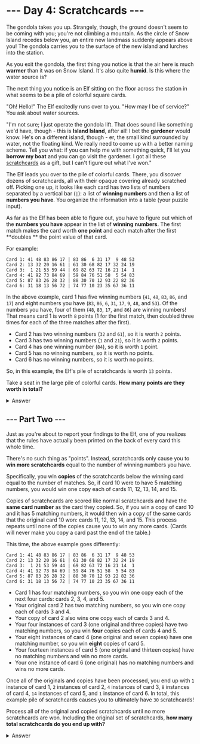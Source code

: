 # --- Day 4: Scratchcards ---

The gondola takes you up. Strangely, though, the ground doesn't seem to be coming with you; you're not climbing a
mountain. As the circle of Snow Island recedes below you, an entire new landmass suddenly appears above you! The gondola
carries you to the surface of the new island and lurches into the station.

As you exit the gondola, the first thing you notice is that the air here is much **warmer** than it was on Snow Island.
It's also quite **humid**. Is this where the water source is?

The next thing you notice is an Elf sitting on the floor across the station in what seems to be a pile of colorful
square cards.

"Oh! Hello!" The Elf excitedly runs over to you. "How may I be of service?" You ask about water sources.

"I'm not sure; I just operate the gondola lift. That does sound like something we'd have, though - this is **Island
Island**, after all! I bet the **gardener** would know. He's on a different island, though - er, the small kind
surrounded by water, not the floating kind. We really need to come up with a better naming scheme. Tell you what: if you
can help me with something quick, I'll let you **borrow my boat** and you can go visit the gardener. I got all
these [scratchcards](https://en.wikipedia.org/wiki/Scratchcard) as a gift, but I can't figure out what I've won."

The Elf leads you over to the pile of colorful cards. There, you discover dozens of scratchcards, all with their opaque
covering already scratched off. Picking one up, it looks like each card has two lists of numbers separated by a vertical
bar (`|`): a list of **winning numbers** and then a list of **numbers you have**. You organize the information into a
table (your puzzle input).

As far as the Elf has been able to figure out, you have to figure out which of the **numbers you have** appear in the
list of **winning numbers**. The first match makes the card worth **one point** and each match after the first **doubles
** the point value of that card.

For example:

```
Card 1: 41 48 83 86 17 | 83 86  6 31 17  9 48 53
Card 2: 13 32 20 16 61 | 61 30 68 82 17 32 24 19
Card 3:  1 21 53 59 44 | 69 82 63 72 16 21 14  1
Card 4: 41 92 73 84 69 | 59 84 76 51 58  5 54 83
Card 5: 87 83 26 28 32 | 88 30 70 12 93 22 82 36
Card 6: 31 18 13 56 72 | 74 77 10 23 35 67 36 11
```

In the above example, card 1 has five winning numbers (`41`, `48`, `83`, `86`, and `17`) and eight numbers you
have (`83`, `86`, `6`, `31`, `17`, `9`, `48`, and `53`). Of the numbers you have, four of them (`48`, `83`, `17`,
and `86`) are winning numbers! That means card 1 is worth `8` points (1 for the first match, then doubled three times
for each of the three matches after the first).

- Card 2 has two winning numbers (`32` and `61`), so it is worth `2` points.
- Card 3 has two winning numbers (`1` and `21`), so it is worth `2` points.
- Card 4 has one winning number (`84`), so it is worth `1` point.
- Card 5 has no winning numbers, so it is worth no points.
- Card 6 has no winning numbers, so it is worth no points.

So, in this example, the Elf's pile of scratchcards is worth `13` points.

Take a seat in the large pile of colorful cards. **How many points are they worth in total?**


<details><summary>Answer</summary>

Your puzzle answer was `20407`.

</details>

## --- Part Two ---

Just as you're about to report your findings to the Elf, one of you realizes that the rules have actually been printed
on the back of every card this whole time.

There's no such thing as "points". Instead, scratchcards only cause you to **win more scratchcards** equal to the number
of winning numbers you have.

Specifically, you win **copies** of the scratchcards below the winning card equal to the number of matches. So, if card
10 were to have 5 matching numbers, you would win one copy each of cards 11, 12, 13, 14, and 15.

Copies of scratchcards are scored like normal scratchcards and have the **same card number** as the card they copied.
So, if you win a copy of card 10 and it has 5 matching numbers, it would then win a copy of the same cards that the
original card 10 won: cards 11, 12, 13, 14, and 15. This process repeats until none of the copies cause you to win any
more cards. (Cards will never make you copy a card past the end of the table.)

This time, the above example goes differently:

```
Card 1: 41 48 83 86 17 | 83 86  6 31 17  9 48 53
Card 2: 13 32 20 16 61 | 61 30 68 82 17 32 24 19
Card 3:  1 21 53 59 44 | 69 82 63 72 16 21 14  1
Card 4: 41 92 73 84 69 | 59 84 76 51 58  5 54 83
Card 5: 87 83 26 28 32 | 88 30 70 12 93 22 82 36
Card 6: 31 18 13 56 72 | 74 77 10 23 35 67 36 11
```

- Card 1 has four matching numbers, so you win one copy each of the next four cards: cards 2, 3, 4, and 5.
- Your original card 2 has two matching numbers, so you win one copy each of cards 3 and 4.
- Your copy of card 2 also wins one copy each of cards 3 and 4.
- Your four instances of card 3 (one original and three copies) have two matching numbers, so you win **four** copies
  each of cards 4 and 5.
- Your eight instances of card 4 (one original and seven copies) have one matching number, so you win **eight** copies
  of card 5.
- Your fourteen instances of card 5 (one original and thirteen copies) have no matching numbers and win no more cards.
- Your one instance of card 6 (one original) has no matching numbers and wins no more cards.

Once all of the originals and copies have been processed, you end up with `1` instance of card 1, `2` instances of card
2, `4` instances of card 3, `8` instances of card 4, `14` instances of card 5, and `1` instance of card 6. In total,
this example pile of scratchcards causes you to ultimately have `30` scratchcards!

Process all of the original and copied scratchcards until no more scratchcards are won. Including the original set of
scratchcards, **how many total scratchcards do you end up with?**


<details><summary>Answer</summary>

Your puzzle answer was `23806951`.

</details>
